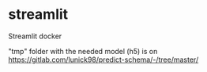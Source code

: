 # streamlit
Streamlit docker

"tmp" folder with the needed model (h5) is on https://gitlab.com/lunick98/predict-schema/-/tree/master/
